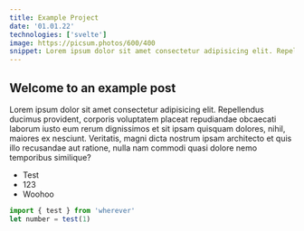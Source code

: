 ```yaml
---
title: Example Project
date: '01.01.22'
technologies: ['svelte']
image: https://picsum.photos/600/400
snippet: Lorem ipsum dolor sit amet consectetur adipisicing elit. Repellendus ducimus provident, corporis voluptatem placeat repudiandae obcaecati laborum iusto eum rerum dignissimos et sit ipsam quisquam dolores, nihil, maiores ex nesciunt. Veritatis, magni dicta nostrum ipsam architecto et quis illo recusandae aut ratione, nulla nam commodi quasi dolore nemo temporibus similique?
---
```


## Welcome to an example post

Lorem ipsum dolor sit amet consectetur adipisicing elit. Repellendus ducimus provident, corporis voluptatem placeat repudiandae obcaecati laborum iusto eum rerum dignissimos et sit ipsam quisquam dolores, nihil, maiores ex nesciunt. Veritatis, magni dicta nostrum ipsam architecto et quis illo recusandae aut ratione, nulla nam commodi quasi dolore nemo temporibus similique?

- Test
- 123
- Woohoo

```js
import { test } from 'wherever'
let number = test(1)
```
